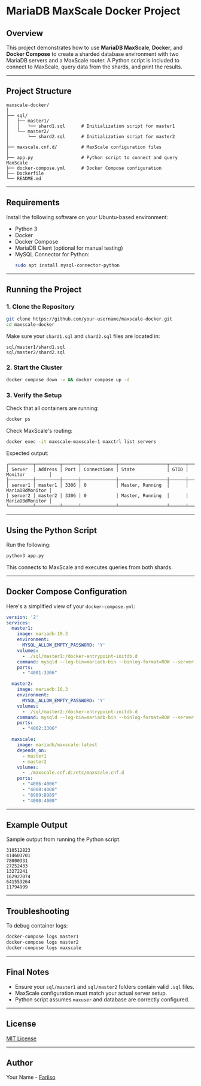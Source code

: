 # MariaDB MaxScale Docker Project

## Overview

This project demonstrates how to use **MariaDB MaxScale**, **Docker**, and **Docker Compose** to create a sharded database environment with two MariaDB servers and a MaxScale router. A Python script is included to connect to MaxScale, query data from the shards, and print the results.

---

## Project Structure

```
maxscale-docker/
│
├── sql/
│   ├── master1/
│   │   └── shard1.sql      # Initialization script for master1
│   └── master2/
│       └── shard2.sql      # Initialization script for master2
│
├── maxscale.cnf.d/         # MaxScale configuration files
│
├── app.py                  # Python script to connect and query MaxScale
├── docker-compose.yml      # Docker Compose configuration
├── Dockerfile
└── README.md
```

---

## Requirements

Install the following software on your Ubuntu-based environment:

- Python 3
- Docker
- Docker Compose
- MariaDB Client (optional for manual testing)
- MySQL Connector for Python:
  ```bash
  sudo apt install mysql-connector-python
  ```

---

## Running the Project

### 1. Clone the Repository

```bash
git clone https://github.com/your-username/maxscale-docker.git
cd maxscale-docker
```

Make sure your `shard1.sql` and `shard2.sql` files are located in:

```
sql/master1/shard1.sql
sql/master2/shard2.sql
```

### 2. Start the Cluster

```bash
docker compose down -v && docker compose up -d
```

### 3. Verify the Setup

Check that all containers are running:

```bash
docker ps
```

Check MaxScale's routing:

```bash
docker exec -it maxscale-maxscale-1 maxctrl list servers
```

Expected output:

```
┌─────────┬─────────┬──────┬─────────────┬──────────────────┬──────┬─────────────────┐
│ Server  │ Address │ Port │ Connections │ State            │ GTID │ Monitor         │
├─────────┼─────────┼──────┼─────────────┼──────────────────┼──────┼─────────────────┤
│ server1 │ master1 │ 3306 │ 0           │ Master, Running  │      │ MariaDBdMonitor │
│ server2 │ master2 │ 3306 │ 0           │ Master, Running  │      │ MariaDBdMonitor │
└─────────┴─────────┴──────┴─────────────┴──────────────────┴──────┴─────────────────┘
```

---

## Using the Python Script

Run the following:

```bash
python3 app.py
```

This connects to MaxScale and executes queries from both shards.

---

## Docker Compose Configuration

Here's a simplified view of your `docker-compose.yml`:

```yaml
version: '2'
services:
  master1:
    image: mariadb:10.3
    environment:
      MYSQL_ALLOW_EMPTY_PASSWORD: 'Y'
    volumes:
      - ./sql/master1:/docker-entrypoint-initdb.d
    command: mysqld --log-bin=mariadb-bin --binlog-format=ROW --server-id=3000
    ports:
      - "4001:3306"

  master2:
    image: mariadb:10.3
    environment:
      MYSQL_ALLOW_EMPTY_PASSWORD: 'Y'
    volumes:
      - ./sql/master2:/docker-entrypoint-initdb.d
    command: mysqld --log-bin=mariadb-bin --binlog-format=ROW --server-id=3001
    ports:
      - "4002:3306"

  maxscale:
    image: mariadb/maxscale:latest
    depends_on:
      - master1
      - master2
    volumes:
      - ./maxscale.cnf.d:/etc/maxscale.cnf.d
    ports:
      - "4006:4006"
      - "4008:4008"
      - "8989:8989"
      - "4000:4000"
```

---

## Example Output

Sample output from running the Python script:

```
310512823
414603701
78000331
27252433
13272241
162927074
641553264
11794999
```

---

## Troubleshooting

To debug container logs:

```bash
docker-compose logs master1
docker-compose logs master2
docker-compose logs maxscale
```

---

## Final Notes

- Ensure your `sql/master1` and `sql/master2` folders contain valid `.sql` files.
- MaxScale configuration must match your actual server setup.
- Python script assumes `maxuser` and database are correctly configured.

---

## License

[MIT License](LICENSE)

---

## Author

Your Name - [Fariiso](https://github.com/Fariiso)

